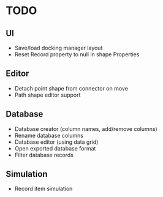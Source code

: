 ﻿# TODO

## UI

* Save/load docking manager layout
* Reset Record property to null in shape Properties

## Editor

* Detach point shape from connector on move
* Path shape editor support

## Database

* Database creator (column names, add/remove columns)
* Rename database columns
* Database editor (using data grid)
* Open exported database format
* Filter database records

## Simulation

* Record item simulation
